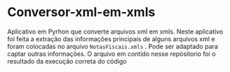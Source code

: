 # Conversor-xml-em-xmls
 
Aplicativo em Pyrhon que converte arquivos xml em xmls. 
Neste aplicativo foi feita a extração das informações principais de alguns arquivos xml e foram colocadas no arquivo `NotasFiscais.xmls` .
Pode ser adaptado para captar outras informações.
O arquivo em contido nesse repósitorio foi o resultado da execução correta do código
